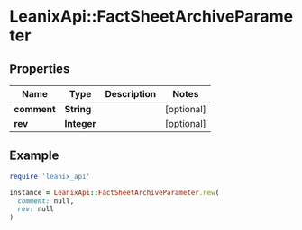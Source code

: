 # LeanixApi::FactSheetArchiveParameter

## Properties

| Name | Type | Description | Notes |
| ---- | ---- | ----------- | ----- |
| **comment** | **String** |  | [optional] |
| **rev** | **Integer** |  | [optional] |

## Example

```ruby
require 'leanix_api'

instance = LeanixApi::FactSheetArchiveParameter.new(
  comment: null,
  rev: null
)
```

